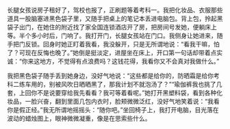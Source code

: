 长腿女孩说房子租好了，驾校也报了，正刷题等着考科一。我把化妆品、衣服那些道具一股脑塞进黑色袋子里，又随手把桌上的笔记本丢进电脑包。背上包，拎起黑袋子出门，在她住的附近找了家全国连锁酒店开了房，把房间号发她，便躺床上等。半个多小时后，门响了。我打开门，长腿女孩站在门口。我侧身让她进来，随手把门反锁。回身时她正盯着我看，我没躲开，只是无所谓地说：“看我干嘛，怕了？可现在反悔也晚了。”她倒是挺淡定，进屋坐在床上，开口第一句话却带着点实诚：“你来这地方，不觉得有点浪费吗？这钱花得，我看你又不会真对我做什么。”

我把黑色袋子随手丢到她身边，没好气地说：“这些都是给你的，防晒霜是给你考科二练车用的，别被风吹日晒晒黑了，那我计划不就泡汤了？”“瑜伽裤我也挑了几套，上回你不是说要穿给我先看看？我可等着看呢。”她打开黑塑料袋，看到各种化妆品，一脸兴奋，翻到里面几包内衣时，脸颊微微泛红，没好气地笑着说：“我看你是假正经。”我无所谓地摇摇头：“随你吧。”坐回椅子上，我打开电脑，目光落在波动的蜡烛图上，眼神微微凝重，像是在思索些什么。